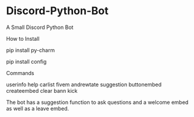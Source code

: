 # Discord-Python-Bot
A Small Discord Python Bot

How to Install 

pip install py-charm

pip install config

Commands

userinfo
help
carlist
fivem
andrewtate
suggestion
buttonembed
createembed
clear
bann
kick

The bot has a suggestion function to ask questions and a welcome embed as well as a leave embed.

